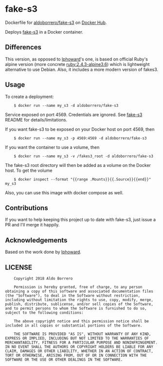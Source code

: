 fake-s3
=======

Dockerfile for [aldoborrero/fake-s3](https://registry.hub.docker.com/u/aldoborrero/fake-s3/) on [Docker Hub](https://registry.hub.docker.com).

Deploys [fake-s3](https://github.com/jubos/fake-s3) in a Docker container.

## Differences

This version, as opposed to [lphoward](https://github.com/lphoward/fake-s3/)'s one, is based on official Ruby's alpine version (more concrete [ruby:2.4.3-alpine3.6](https://hub.docker.com/r/library/ruby/tags/2.4.3-alpine3.6/)) which is lightweight alternative to use Debian. Also, it includes a more modern version of fakes3.

## Usage

To create a deployment:

        $ docker run --name my_s3 -d aldoborrero/fake-s3

Service exposed on port 4569. Credentials are ignored. See [fake-s3](https://github.com/jubos/fake-s3) README for details/limitations.

If you want fake-s3 to be exposed on your Docker host on port 4569, then

        $ docker run --name my_s3 -p 4569:4569 -d aldoborrero/fake-s3

If you want the container to use a volume, then

        $ docker run --name my_s3 -v /fakes3_root -d aldoborrero/fake-s3

The fake-s3 root directory will then be added as a volume on the Docker host.  To get the volume

        $ docker inspect --format "{{range .Mounts}}{{.Source}}{{end}}" my_s3

Also, you can use this image with docker compose as well.

## Contributions

If you want to help keeping this project up to date with fake-s3, just issue a PR and I'll merge it happily.

## Acknowledgements

Based on the work done by [lphoward](https://github.com/lphoward/fake-s3/).

## LICENSE

        Copyright 2018 Aldo Borrero

        Permission is hereby granted, free of charge, to any person obtaining a copy of this software and associated documentation files (the "Software"), to deal in the Software without restriction, including without limitation the rights to use, copy, modify, merge, publish, distribute, sublicense, and/or sell copies of the Software, and to permit persons to whom the Software is furnished to do so, subject to the following conditions:

        The above copyright notice and this permission notice shall be included in all copies or substantial portions of the Software.

        THE SOFTWARE IS PROVIDED "AS IS", WITHOUT WARRANTY OF ANY KIND, EXPRESS OR IMPLIED, INCLUDING BUT NOT LIMITED TO THE WARRANTIES OF MERCHANTABILITY, FITNESS FOR A PARTICULAR PURPOSE AND NONINFRINGEMENT. IN NO EVENT SHALL THE AUTHORS OR COPYRIGHT HOLDERS BE LIABLE FOR ANY CLAIM, DAMAGES OR OTHER LIABILITY, WHETHER IN AN ACTION OF CONTRACT, TORT OR OTHERWISE, ARISING FROM, OUT OF OR IN CONNECTION WITH THE SOFTWARE OR THE USE OR OTHER DEALINGS IN THE SOFTWARE.